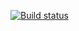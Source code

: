 [![Build status](https://ci.appveyor.com/api/projects/status/vkgqolb9qfpqvkvs?svg=true)](https://ci.appveyor.com/project/ViktoriyaBelova/selenide)
